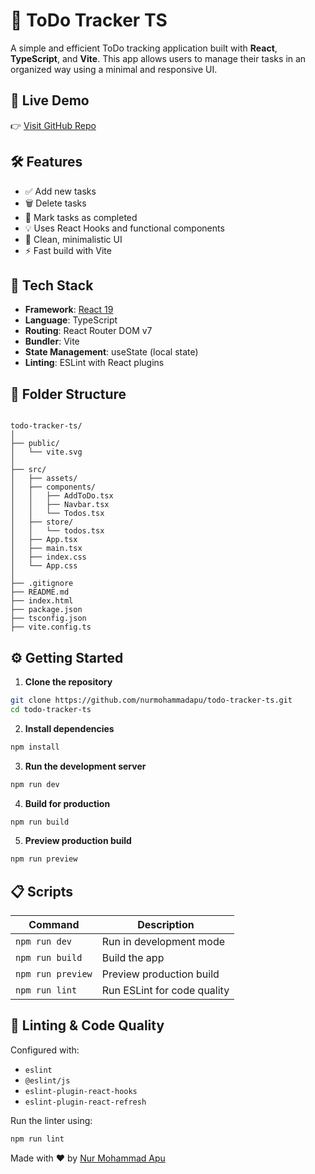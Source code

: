 # 📝 ToDo Tracker TS

A simple and efficient ToDo tracking application built with **React**, **TypeScript**, and **Vite**. This app allows users to manage their tasks in an organized way using a minimal and responsive UI.

## 🚀 Live Demo

👉 [Visit GitHub Repo](https://github.com/nurmohammadapu/todo-tracker-ts)

## 🛠️ Features

- ✅ Add new tasks
- 🗑️ Delete tasks
- 📌 Mark tasks as completed
- 💡 Uses React Hooks and functional components
- 🧼 Clean, minimalistic UI
- ⚡ Fast build with Vite

## 🧰 Tech Stack

- **Framework**: [React 19](https://react.dev/)
- **Language**: TypeScript
- **Routing**: React Router DOM v7
- **Bundler**: Vite
- **State Management**: useState (local state)
- **Linting**: ESLint with React plugins

## 📁 Folder Structure

```

todo-tracker-ts/
│
├── public/
│   └── vite.svg
│
├── src/
│   ├── assets/
│   ├── components/
│   │   ├── AddToDo.tsx
│   │   ├── Navbar.tsx
│   │   └── Todos.tsx
│   ├── store/
│   │   └── todos.tsx
│   ├── App.tsx
│   ├── main.tsx
│   ├── index.css
│   └── App.css
│
├── .gitignore
├── README.md
├── index.html
├── package.json
├── tsconfig.json
├── vite.config.ts

````

## ⚙️ Getting Started

1. **Clone the repository**

```bash
git clone https://github.com/nurmohammadapu/todo-tracker-ts.git
cd todo-tracker-ts
````

2. **Install dependencies**

```bash
npm install
```

3. **Run the development server**

```bash
npm run dev
```

4. **Build for production**

```bash
npm run build
```

5. **Preview production build**

```bash
npm run preview
```

## 📋 Scripts

| Command           | Description                 |
| ----------------- | --------------------------- |
| `npm run dev`     | Run in development mode     |
| `npm run build`   | Build the app               |
| `npm run preview` | Preview production build    |
| `npm run lint`    | Run ESLint for code quality |

## 🧪 Linting & Code Quality

Configured with:

* `eslint`
* `@eslint/js`
* `eslint-plugin-react-hooks`
* `eslint-plugin-react-refresh`

Run the linter using:

```bash
npm run lint
```
Made with ❤️ by [Nur Mohammad Apu](https://github.com/nurmohammadapu)


